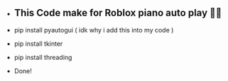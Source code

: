 * ## This Code make for Roblox piano auto play 🤡💀


* pip install pyautogui ( idk why i add this into my code )

* pip install tkinter

* pip install threading

* Done!
